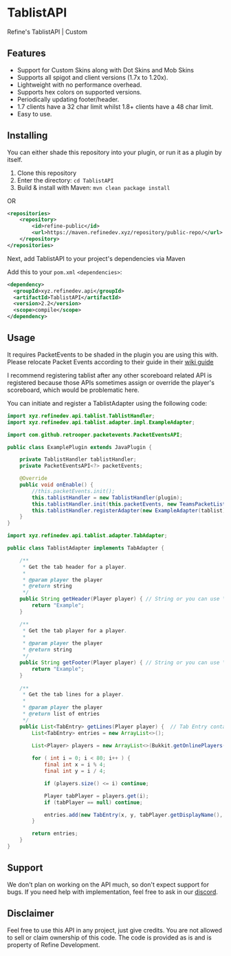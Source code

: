 # TablistAPI
Refine's TablistAPI | Custom

## Features
- Support for Custom Skins along with Dot Skins and Mob Skins
- Supports all spigot and client versions (1.7x to 1.20x).
- Lightweight with no performance overhead.
- Supports hex colors on supported versions.
- Periodically updating footer/header.
- 1.7 clients have a 32 char limit whilst 1.8+ clients have a 48 char limit.
- Easy to use.

## Installing
You can either shade this repository into your plugin, or run it as a plugin by itself.

1. Clone this repository
2. Enter the directory: `cd TablistAPI`
3. Build & install with Maven: `mvn clean package install`

OR
```xml
<repositories>
    <repository>
        <id>refine-public</id>
        <url>https://maven.refinedev.xyz/repository/public-repo/</url>
    </repository>
</repositories>
```
Next, add TablistAPI to your project's dependencies via Maven

Add this to your `pom.xml` `<dependencies>`:
```xml
<dependency>
  <groupId>xyz.refinedev.api</groupId>
  <artifactId>TablistAPI</artifactId>
  <version>2.2</version>
  <scope>compile</scope>
</dependency>
```

## Usage
It requires PacketEvents to be shaded in the plugin you are using this with. Please relocate Packet Events
according to their guide in their [wiki guide](https://github.com/retrooper/packetevents/wiki/Shading-PacketEvents)

I recommend registering tablist after any other scoreboard related API is registered because
those APIs sometimes assign or override the player's scoreboard, which would be problematic here.

You can initiate and register a TablistAdapter using the following code:

```java
import xyz.refinedev.api.tablist.TablistHandler;
import xyz.refinedev.api.tablist.adapter.impl.ExampleAdapter;

import com.github.retrooper.packetevents.PacketEventsAPI;

public class ExamplePlugin extends JavaPlugin {

    private TablistHandler tablistHandler;
    private PacketEventsAPI<?> packetEvents;

    @Override
    public void onEnable() {
        //this.packetEvents.init();
        this.tablistHandler = new TablistHandler(plugin);
        this.tablistHandler.init(this.packetEvents, new TeamsPacketListener(this.packetEvents));
        this.tablistHandler.registerAdapter(new ExampleAdapter(tablist), 20L);
    }
}
```

```java
import xyz.refinedev.api.tablist.adapter.TabAdapter;

public class TablistAdapter implements TabAdapter {

    /**
     * Get the tab header for a player.
     *
     * @param player the player
     * @return string
     */
    public String getHeader(Player player) { // String or you can use \n to use multiple lines
        return "Example";
    } 

    /**
     * Get the tab player for a player.
     *
     * @param player the player
     * @return string
     */
    public String getFooter(Player player) { // String or you can use \n to use multiple lines
        return "Example";
    }
    
    /**
     * Get the tab lines for a player.
     *
     * @param player the player
     * @return list of entries
     */
    public List<TabEntry> getLines(Player player) {  // Tab Entry contains the string, skin, slot and ping of the tablist slot
        List<TabEntry> entries = new ArrayList<>();

        List<Player> players = new ArrayList<>(Bukkit.getOnlinePlayers());
        
        for ( int i = 0; i < 80; i++ ) {
            final int x = i % 4;
            final int y = i / 4;

            if (players.size() <= i) continue;

            Player tabPlayer = players.get(i);
            if (tabPlayer == null) continue;

            entries.add(new TabEntry(x, y, tabPlayer.getDisplayName(), tabPlayer.spigot().getPing(), Skin.getPlayer(tabPlayer)));
        }

        return entries;
    }
}
```

## Support
We don't plan on working on the API much, so don't expect support for bugs. 
If you need help with implementation, feel free to ask in our [discord](https://discord.com/invite/Q39GNJtHz2).

## Disclaimer
Feel free to use this API in any project, just give credits. You are not allowed to sell or
claim ownership of this code. The code is provided as is and is property of Refine Development.
